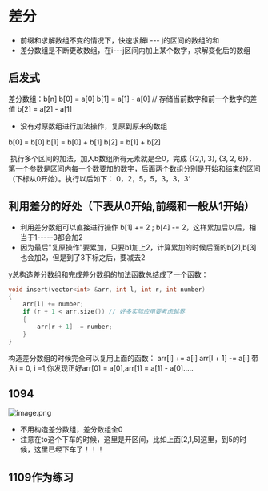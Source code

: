 # 差分

- 前缀和求解数组不变的情况下，快速求解i --- j的区间的数组的和
- 差分数组是不断更改数组，在i---j区间内加上某个数字，求解变化后的数组

## 启发式

差分数组：b[n]
b[0] = a[0]
b[1] = a[1] - a[0] // 存储当前数字和前一个数字的差值
b[2] = a[2] - a[1] 

- 没有对原数组进行加法操作，复原到原来的数组

b[0] = b[0]
b[1] = b[0] + b[1]
b[2] = b[1] + b[2]

​		执行多个区间的加法，加入b数组所有元素就是全0，完成 {{2,1, 3}, {3, 2, 6}}，第一个参数是区间内每一个数要加的数字，后面两个数组分别是开始和结束的区间（下标从0开始）。执行以后如下：
0，2，5，5，3，3，3‘

## 利用差分的好处（下表从0开始,前缀和一般从1开始）

- 利用差分数组可以直接进行操作 b[1] += 2 ;  b[4] -= 2，这样累加后以后，相当于1-----3都会加2
- 因为最后"复原操作"要累加，只要b1加上2，计算累加的时候后面的b[2],b[3]也会加2，但是到了3下标之后，要减去2 

y总构造差分数组和完成差分数组的加法函数总结成了一个函数：
```cpp
void insert(vector<int> &arr, int l, int r, int number)
{
    arr[l] += number;
    if (r + 1 < arr.size()) // 好多实际应用要考虑越界
    {
        arr[r + 1] -= number;
    }
}
```
构造差分数组的时候完全可以复用上面的函数：
arr[l] += a[i]
arr[l + 1] -= a[i]
带入i = 0, i =1,你发现正好arr[0] = a[0],arr[1] = a[1] - a[0]..... 

## 1094

![image.png](https://cdn.nlark.com/yuque/0/2022/png/312760/1660137707801-a5a86669-ec35-455c-981b-531a31f42d41.png)

- 不用构造差分数组，差分数组全0
- 注意在to这个下车的时候，这里是开区间，比如上面[2,1,5]这里，到5的时候，这里已经下车了！！！

## 1109作为练习





